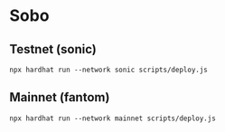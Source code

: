 # Sobo

## Testnet (sonic)
`npx hardhat run --network sonic scripts/deploy.js`

## Mainnet (fantom)
`npx hardhat run --network mainnet scripts/deploy.js`

